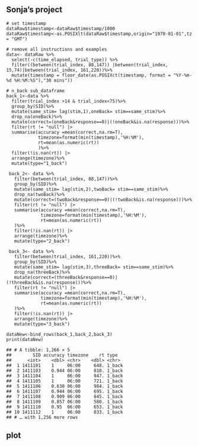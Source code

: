 ## Sonja’s project

    # set timestamp
    dataRaw$timestamp<-dataRaw$timestamp/1000
    dataRaw$timestamp<-as.POSIXlt(dataRaw$timestamp,origin="1970-01-01",tz = "GMT")

    # remove all instructions and examples
    data<- dataRaw %>% 
      select(-c(time_elapsed, trial_type)) %>%
      filter((between(trial_index, 88,147)) |between(trial_index, 15,74)|between(trial_index, 161,220))%>%
      mutate(timestamp = floor_date(as.POSIXct(timestamp, format = "%Y-%m-%d %H:%M:%S"),"30 mins"))

    # n_back sub_dataframe
    back_1<-data %>% 
      filter(trial_index >14 & trial_index<75)%>%
      group_by(SID)%>%
      mutate(same_stim= lag(stim,1),oneBack= stim==same_stim)%>%
      drop_na(oneBack)%>%
      mutate(correct=(oneBack&response==0)|(!oneBack&is.na(response)))%>%
      filter(rt != "null") |> 
      summarise(accuracy =mean(correct,na.rm=T),
                timezone=format(min(timestamp),'%H:%M'),
                rt=mean(as.numeric(rt))
                )%>%
      filter(!is.nan(rt)) |> 
      arrange(timezone)%>%
      mutate(type="1_back")

     back_2<- data %>% 
       filter(between(trial_index, 88,147))%>%
       group_by(SID)%>%
       mutate(same_stim= lag(stim,2),twoBack= stim==same_stim)%>%
       drop_na(twoBack)%>%
       mutate(correct=(twoBack&response==0)|(!twoBack&is.na(response)))%>%
       filter(rt != "null") |> 
       summarise(accuracy =mean(correct,na.rm=T),
                 timezone=format(min(timestamp),'%H:%M'),
                 rt=mean(as.numeric(rt))
       )%>%
       filter(!is.nan(rt)) |> 
       arrange(timezone)%>%
       mutate(type="2_back")
     
     back_3<- data %>% 
       filter(between(trial_index, 161,220))%>%
       group_by(SID)%>%
       mutate(same_stim= lag(stim,3),threeBack= stim==same_stim)%>%
       drop_na(threeBack)%>%
       mutate(correct=(threeBack&response==0)|(!threeBack&is.na(response)))%>%
       filter(rt != "null") |> 
       summarise(accuracy =mean(correct,na.rm=T),
                 timezone=format(min(timestamp),'%H:%M'),
                 rt=mean(as.numeric(rt))
       )%>%
       filter(!is.nan(rt)) |> 
       arrange(timezone)%>%
       mutate(type="3_back")

    dataNew<-bind_rows(back_1,back_2,back_3)
    print(dataNew)

    ## # A tibble: 1,266 × 5
    ##        SID accuracy timezone    rt type  
    ##      <int>    <dbl> <chr>    <dbl> <chr> 
    ##  1 1411101    1     06:00     648. 1_back
    ##  2 1411103    0.944 06:00     810. 1_back
    ##  3 1411104    1     06:00     947. 1_back
    ##  4 1411105    1     06:00     721. 1_back
    ##  5 1411106    0.630 06:00     984. 1_back
    ##  6 1411107    0.944 06:00     695. 1_back
    ##  7 1411108    0.909 06:00     845. 1_back
    ##  8 1411109    0.857 06:00     580. 1_back
    ##  9 1411110    0.95  06:00     653. 1_back
    ## 10 1411112    1     06:00     833. 1_back
    ## # … with 1,256 more rows

## plot
